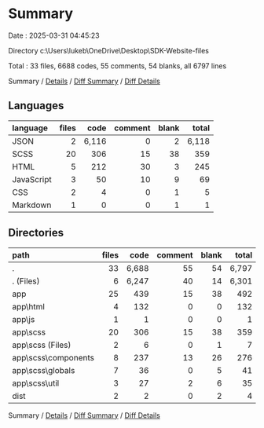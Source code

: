 # Summary

Date : 2025-03-31 04:45:23

Directory c:\\Users\\lukeb\\OneDrive\\Desktop\\SDK-Website-files

Total : 33 files,  6688 codes, 55 comments, 54 blanks, all 6797 lines

Summary / [Details](details.md) / [Diff Summary](diff.md) / [Diff Details](diff-details.md)

## Languages
| language | files | code | comment | blank | total |
| :--- | ---: | ---: | ---: | ---: | ---: |
| JSON | 2 | 6,116 | 0 | 2 | 6,118 |
| SCSS | 20 | 306 | 15 | 38 | 359 |
| HTML | 5 | 212 | 30 | 3 | 245 |
| JavaScript | 3 | 50 | 10 | 9 | 69 |
| CSS | 2 | 4 | 0 | 1 | 5 |
| Markdown | 1 | 0 | 0 | 1 | 1 |

## Directories
| path | files | code | comment | blank | total |
| :--- | ---: | ---: | ---: | ---: | ---: |
| . | 33 | 6,688 | 55 | 54 | 6,797 |
| . (Files) | 6 | 6,247 | 40 | 14 | 6,301 |
| app | 25 | 439 | 15 | 38 | 492 |
| app\\html | 4 | 132 | 0 | 0 | 132 |
| app\\js | 1 | 1 | 0 | 0 | 1 |
| app\\scss | 20 | 306 | 15 | 38 | 359 |
| app\\scss (Files) | 2 | 6 | 0 | 1 | 7 |
| app\\scss\\components | 8 | 237 | 13 | 26 | 276 |
| app\\scss\\globals | 7 | 36 | 0 | 5 | 41 |
| app\\scss\\util | 3 | 27 | 2 | 6 | 35 |
| dist | 2 | 2 | 0 | 2 | 4 |

Summary / [Details](details.md) / [Diff Summary](diff.md) / [Diff Details](diff-details.md)
